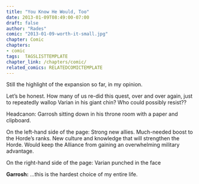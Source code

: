 ```yaml
---
title: "You Know He Would, Too"
date: 2013-01-09T08:49:00-07:00
draft: false
author: "Rades"
comic: "2013-01-09-worth-it-small.jpg"
chapter: Comic
chapters:
- comic
tags:  TAGSLISTTEMPLATE
chapter_link: /chapters/comic/
related_comics: RELATEDCOMICTEMPLATE
---
```


Still the highlight of the expansion so far, in my opinion. 


Let’s be honest. How many of us re-did this quest, over and over again, just to repeatedly wallop Varian in his giant chin? Who could possibly resist??


Headcanon: Garrosh sitting down in his throne room with a paper and clipboard.


On the left-hand side of the page: Strong new allies. Much-needed boost to the Horde’s ranks. New culture and knowledge that will strengthen the Horde. Would keep the Alliance from gaining an overwhelming military advantage.


On the right-hand side of the page: Varian punched in the face


**Garrosh:** …this is the hardest choice of my entire life.

